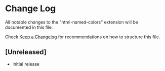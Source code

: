 # Change Log

All notable changes to the "html-named-colors" extension will be documented in this file.

Check [Keep a Changelog](http://keepachangelog.com/) for recommendations on how to structure this file.

## [Unreleased]

- Initial release